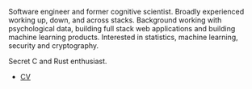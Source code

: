 Software engineer and former cognitive scientist. Broadly experienced working up, down,
and across stacks. Background working with psychological data, building full stack web
applications and building machine learning products. Interested in statistics,
machine learning, security and cryptography.

Secret C and Rust enthusiast.

* [CV](./cv)

